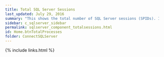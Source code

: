 ```yaml
---
title: ﻿Total SQL Server Sessions
last_updated: July 29, 2016
summary: "This shows the total number of SQL Server sessions (SPIDs). It includes user and system sessions."
sidebar: c_sqlserver_sidebar
permalink: sqlserver_component_totalsessions.html
id: Home.btnTotalProcesses
folder: ConnectSQLServer
---
```


{% include links.html %}

